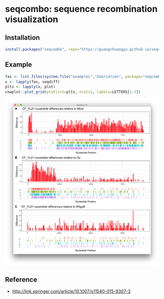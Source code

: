 seqcombo: sequence recombination visualization
===========================================================================================================================

## Installation

```r
install.packages("seqcombo", repo="https://guangchuangyu.github.io/seqcombo", type="source")
```

## Example

```r
fas <- list.files(system.file("examples","GVariation", package="seqcombo"), pattern="fas", full.names=TRUE)
x <- lapply(fas, seqdiff)
plts <- lapply(x, plot)
cowplot::plot_grid(plotlist=plts, ncol=1, labels=LETTERS[1:3])
```

![](https://raw.githubusercontent.com/GuangchuangYu/seqcombo/master/inst/figures/GVariation.png)

## Reference

+ <http://link.springer.com/article/10.1007/s11540-015-9307-3>
